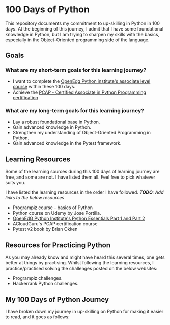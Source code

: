 # 100 Days of Python
This repository documents my commitment to up-skilling in Python in 100 days. At the beginning of this journey, I admit that I have some foundational knowledge in Python, but I am trying to sharpen my skills with the basics, especially in the Object-Oriented programming side of the language.

## Goals
### What are my short-term goals for this learning journey?
- I want to complete the [OpenEdg Python institute's associate level course](https://pythoninstitute.org/free-python-courses/) within these 100 days.
- Achieve the [PCAP - Certified Associate in Python Programming certification](https://pythoninstitute.org/certification/pcap-certification-associate/)

### What are my long-term goals for this learning journey?
- Lay a robust foundational base in Python.
- Gain advanced knowledge in Python.
- Strengthen my understanding of Object-Oriented Programming in Python.
- Gain advanced knowledge in the Pytest framework.

## Learning Resources
Some of the learning sources during this 100 days of learning journey are free, and some are not. I have listed them all. Feel free to pick whatever suits you.

I have listed the learning resources in the order I have followed.
_**TODO**: Add links to the below resources_
- Programpiz course - basics of Python
- Python course on Udemy by Jose Portilla.
- [OpenEdG Python Institute's Python Essentials Part 1 and Part 2](https://pythoninstitute.org/free-python-courses/)
- ACloudGuru's PCAP certification course
- Pytest v2 book by Brian Okken

## Resources for Practicing Python
As you may already know and might have heard this several times, one gets better at things by practising. Whilst following the learning resources, I practice/practised solving the challenges posted on the below websites:
- Programpiz challenges.
- Hackerrank Python challenges.

## My 100 Days of Python Journey
I have broken down my journey in up-skilling on Python for making it easier to read, and it goes as follows: